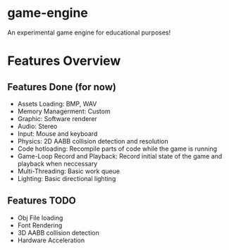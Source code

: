 # game-engine
An experimental game engine for educational purposes!

# Features Overview
## Features Done (for now)
- Assets Loading: BMP, WAV
- Memory Managerment: Custom
- Graphic: Software renderer
- Audio: Stereo
- Input: Mouse and keyboard
- Physics: 2D AABB collision detection and resolution
- Code hotloading: Recompile parts of code while the game is running
- Game-Loop Record and Playback: Record initial state of the game and playback when neccessary
- Multi-Threading: Basic work queue
- Lighting: Basic directional lighting

## Features TODO
- Obj File loading
- Font Rendering
- 3D AABB collision detection
- Hardware Acceleration
